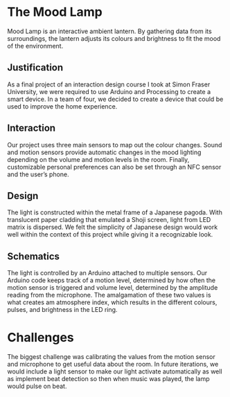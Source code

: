 # The Mood Lamp
Mood Lamp is an interactive ambient lantern. By gathering data from its surroundings, the lantern adjusts its colours and brightness to fit the mood of the environment.

## Justification
 
As a final project of an interaction design course I took at Simon Fraser University, we were required to use Arduino and Processing to create a smart device. In a team of four, we decided to create a device that could be used to improve the home experience.

## Interaction

Our project uses three main sensors to map out the colour changes. Sound and motion sensors provide automatic changes in the mood lighting depending on the volume and motion levels in the room. Finally, customizable personal preferences can also be set through an NFC sensor and the user’s phone.

## Design
The light is constructed within the metal frame of a Japanese pagoda. With translucent paper cladding that emulated a Shoji screen, light from LED matrix is dispersed. We felt the simplicity of Japanese design would work well within the context of this project while giving it a recognizable look.

## Schematics
The light is controlled by an Arduino attached to multiple sensors. Our Arduino code keeps track of a motion level, determined by how often the motion sensor is triggered and volume level, determined by the amplitude reading from the microphone. The amalgamation of these two values is what creates am atmosphere index, which results in the different colours, pulses, and brightness in the LED ring.

# Challenges
 
The biggest challenge was calibrating the values from the motion sensor and microphone to get useful data about the room. In future iterations, we would include a light sensor to make our light activate automatically as well as implement beat detection so then when music was played, the lamp would pulse on beat.

